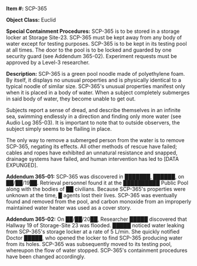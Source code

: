 **Item #:** SCP-365

**Object Class:** Euclid

**Special Containment Procedures:** SCP-365 is to be stored in a storage locker at Storage Site-23. SCP-365 must be kept away from any body of water except for testing purposes. SCP-365 is to be kept in its testing pool at all times. The door to the pool is to be locked and guarded by one security guard (see Addendum 365-02). Experiment requests must be approved by a Level-3 researcher.

**Description:** SCP-365 is a green pool noodle made of polyethylene foam. By itself, it displays no unusual properties and is physically identical to a typical noodle of similar size. SCP-365's unusual properties manifest only when it is placed in a body of water. When a subject completely submerges in said body of water, they become unable to get out.

Subjects report a sense of dread, and describe themselves in an infinite sea, swimming endlessly in a direction and finding only more water (see Audio Log 365-03). It is important to note that to outside observers, the subject simply seems to be flailing in place.

The only way to remove a submerged person from the water is to remove SCP-365, negating its effects. All other methods of rescue have failed; cables and ropes have exhibited an unnatural resistance and snapped, drainage systems have failed, and human intervention has led to \[DATA EXPUNGED\].

**Addendum 365-01:** SCP-365 was discovered in ███████, ██████, on ██/██/19██. Retrieval personnel found it at the ██████████ Public Pool along with the bodies of ██ civilians. Because SCP-365's properties were unknown at the time, █ agents lost their lives. SCP-365 was eventually found and removed from the pool, and carbon monoxide from an improperly maintained water heater was used as a cover story.

**Addendum 365-02:** On ██/██/20██, Researcher █████ discovered that Hallway 19 of Storage-Site 23 was flooded. █████ noticed water leaking from SCP-365's storage locker at a rate of 5 L/min. She quickly notified Doctor █████, who opened the locker to find SCP-365 producing water from its holes. SCP-365 was subsequently moved to its testing pool, whereupon the flow of water stopped. SCP-365's containment procedures have been changed accordingly.
